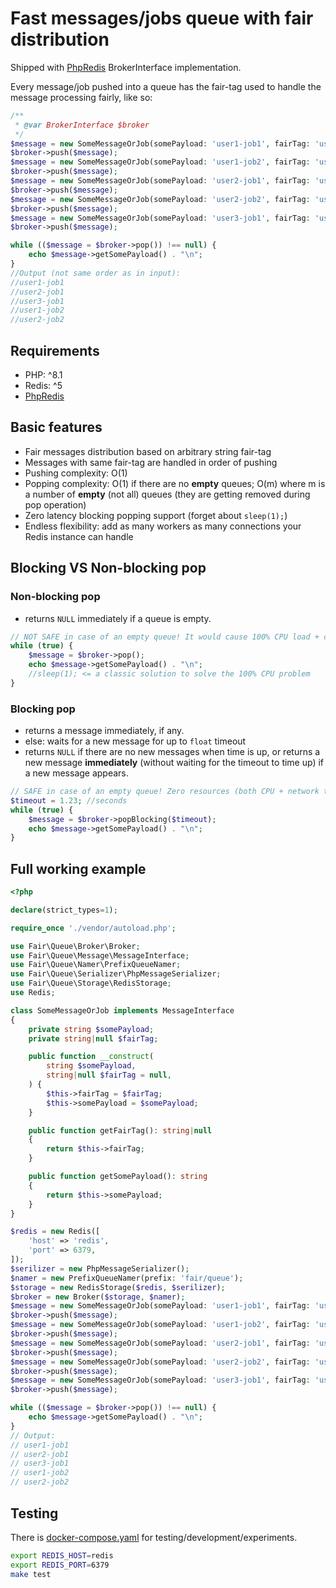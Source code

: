 # Fast messages/jobs queue with fair distribution

Shipped with [PhpRedis](https://github.com/phpredis/phpredis) BrokerInterface implementation.

Every message/job pushed into a queue has the fair-tag used to handle the message processing fairly, like so:

```php
/**
 * @var BrokerInterface $broker
 */
$message = new SomeMessageOrJob(somePayload: 'user1-job1', fairTag: 'user1');
$broker->push($message);
$message = new SomeMessageOrJob(somePayload: 'user1-job2', fairTag: 'user1');
$broker->push($message);
$message = new SomeMessageOrJob(somePayload: 'user2-job1', fairTag: 'user2');
$broker->push($message);
$message = new SomeMessageOrJob(somePayload: 'user2-job2', fairTag: 'user2');
$broker->push($message);
$message = new SomeMessageOrJob(somePayload: 'user3-job1', fairTag: 'user3');
$broker->push($message);

while (($message = $broker->pop()) !== null) {
    echo $message->getSomePayload() . "\n";
}
//Output (not same order as in input):
//user1-job1
//user2-job1
//user3-job1
//user1-job2
//user2-job2
```
## Requirements
 * PHP: ^8.1
 * Redis: ^5
 * [PhpRedis](https://github.com/phpredis/phpredis)

## Basic features

 * Fair messages distribution based on arbitrary string fair-tag
 * Messages with same fair-tag are handled in order of pushing
 * Pushing complexity: O(1)
 * Popping complexity: O(1) if there are no **empty** queues; O(m) where m is a number of **empty** (not all) queues (they are getting removed during pop operation)
 * Zero latency blocking popping support (forget about `sleep(1);`)
 * Endless flexibility: add as many workers as many connections your Redis instance can handle

## Blocking VS Non-blocking pop
### Non-blocking pop
 * returns `NULL` immediately if a queue is empty.
```php
// NOT SAFE in case of an empty queue! It would cause 100% CPU load + constant Redis instance requests
while (true) {
    $message = $broker->pop();
    echo $message->getSomePayload() . "\n";
    //sleep(1); <= a classic solution to solve the 100% CPU problem
}
```

### Blocking pop
 * returns a message immediately, if any.
 * else: waits for a new message for up to `float` timeout
 * returns `NULL` if there are no new messages when time is up, or returns a new message **immediately** (without waiting for the timeout to time up) if a new message appears.
```php
// SAFE in case of an empty queue! Zero resources (both CPU + network traffic to Redis) usage during waiting
$timeout = 1.23; //seconds
while (true) {
    $message = $broker->popBlocking($timeout);
    echo $message->getSomePayload() . "\n";
}
```


## Full working example
```php
<?php

declare(strict_types=1);

require_once './vendor/autoload.php';

use Fair\Queue\Broker\Broker;
use Fair\Queue\Message\MessageInterface;
use Fair\Queue\Namer\PrefixQueueNamer;
use Fair\Queue\Serializer\PhpMessageSerializer;
use Fair\Queue\Storage\RedisStorage;
use Redis;

class SomeMessageOrJob implements MessageInterface
{
    private string $somePayload;
    private string|null $fairTag;

    public function __construct(
        string $somePayload,
        string|null $fairTag = null,
    ) {
        $this->fairTag = $fairTag;
        $this->somePayload = $somePayload;
    }

    public function getFairTag(): string|null
    {
        return $this->fairTag;
    }

    public function getSomePayload(): string
    {
        return $this->somePayload;
    }
}

$redis = new Redis([
    'host' => 'redis',
    'port' => 6379,
]);
$serilizer = new PhpMessageSerializer();
$namer = new PrefixQueueNamer(prefix: 'fair/queue');
$storage = new RedisStorage($redis, $serilizer);
$broker = new Broker($storage, $namer);
$message = new SomeMessageOrJob(somePayload: 'user1-job1', fairTag: 'user1');
$broker->push($message);
$message = new SomeMessageOrJob(somePayload: 'user1-job2', fairTag: 'user1');
$broker->push($message);
$message = new SomeMessageOrJob(somePayload: 'user2-job1', fairTag: 'user2');
$broker->push($message);
$message = new SomeMessageOrJob(somePayload: 'user2-job2', fairTag: 'user2');
$broker->push($message);
$message = new SomeMessageOrJob(somePayload: 'user3-job1', fairTag: 'user3');
$broker->push($message);

while (($message = $broker->pop()) !== null) {
    echo $message->getSomePayload() . "\n";
}
// Output:
// user1-job1
// user2-job1
// user3-job1
// user1-job2
// user2-job2
```

## Testing

There is [docker-compose.yaml](test/docker/docker-compose.yaml) for testing/development/experiments.

```sh
export REDIS_HOST=redis
export REDIS_PORT=6379
make test
```
